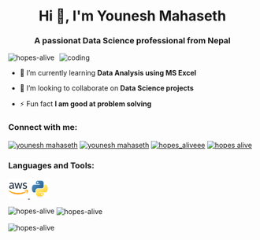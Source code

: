 <h1 align="center">Hi 👋, I'm Younesh Mahaseth</h1>
<h3 align="center">A passionat Data Science professional from Nepal</h3>

<img align="right" alt="coding" width="400" src="https://user-images.githubusercontent.com/55389276/140866485-8fb1c876-9a8f-4d6a-98dc-08c4981eaf70.gif">

<p align="left"> <img src="https://komarev.com/ghpvc/?username=hopes-alive&label=Profile%20views&color=0e75b6&style=flat" alt="hopes-alive" /> </p>

- 🌱 I’m currently learning **Data Analysis using MS Excel**

- 👯 I’m looking to collaborate on **Data Science projects**

- ⚡ Fun fact **I am good at problem solving**

<h3 align="left">Connect with me:</h3>
<p align="left">
<a href="https://linkedin.com/in/younesh mahaseth" target="blank"><img align="center" src="https://raw.githubusercontent.com/rahuldkjain/github-profile-readme-generator/master/src/images/icons/Social/linked-in-alt.svg" alt="younesh mahaseth" height="30" width="40" /></a>
<a href="https://fb.com/younesh mahaseth" target="blank"><img align="center" src="https://raw.githubusercontent.com/rahuldkjain/github-profile-readme-generator/master/src/images/icons/Social/facebook.svg" alt="younesh mahaseth" height="30" width="40" /></a>
<a href="https://instagram.com/hopes_aliveee" target="blank"><img align="center" src="https://raw.githubusercontent.com/rahuldkjain/github-profile-readme-generator/master/src/images/icons/Social/instagram.svg" alt="hopes_aliveee" height="30" width="40" /></a>
<a href="https://www.youtube.com/c/hopes alive" target="blank"><img align="center" src="https://raw.githubusercontent.com/rahuldkjain/github-profile-readme-generator/master/src/images/icons/Social/youtube.svg" alt="hopes alive" height="30" width="40" /></a>
</p>

<h3 align="left">Languages and Tools:</h3>
<p align="left"> <a href="https://aws.amazon.com" target="_blank" rel="noreferrer"> <img src="https://raw.githubusercontent.com/devicons/devicon/master/icons/amazonwebservices/amazonwebservices-original-wordmark.svg" alt="aws" width="40" height="40"/> </a> <a href="https://www.python.org" target="_blank" rel="noreferrer"> <img src="https://raw.githubusercontent.com/devicons/devicon/master/icons/python/python-original.svg" alt="python" width="40" height="40"/> </a> </p>

<p><img align="left" src="https://github-readme-stats.vercel.app/api/top-langs?username=hopes-alive&show_icons=true&locale=en&layout=compact" alt="hopes-alive" /></p>

<p>&nbsp;<img align="center" src="https://github-readme-stats.vercel.app/api?username=hopes-alive&show_icons=true&locale=en" alt="hopes-alive" /></p>

<p><img align="center" src="https://github-readme-streak-stats.herokuapp.com/?user=hopes-alive&" alt="hopes-alive" /></p>
